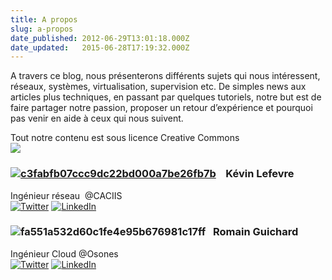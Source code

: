 ```yaml
---
title: A propos
slug: a-propos
date_published: 2012-06-29T13:01:18.000Z
date_updated:   2015-06-28T17:19:32.000Z
---
```



A travers ce blog, nous présenterons différents sujets qui nous intéressent, réseaux, systèmes, virtualisation, supervision etc. De simples news aux articles plus techniques, en passant par quelques tutoriels, notre but est de faire partager notre passion, proposer un retour d’expérience et pourquoi pas venir en aide à ceux qui nous suivent.

Tout notre contenu est sous licence Creative Commons  
![](http://ludopourquoipas.files.wordpress.com/2011/09/1000px-cc-by-sa_icon-svg.png)

### [![c3fabfb07ccc9dc22bd000a7be26fb7b](http://res.cloudinary.com/vsense/image/upload/v1435508372/c3fabfb07ccc9dc22bd000a7be26fb7b_bvtb4y.jpg)](http://res.cloudinary.com/vsense/image/upload/v1435508372/c3fabfb07ccc9dc22bd000a7be26fb7b_bvtb4y.jpg)    Kévin Lefevre

Ingénieur réseau  @CACIIS  
[![Twitter](http://blog.vsense.fr/wp-content/uploads/2012/07/Twitter-icon1.png "Twitter")](https://twitter.com/ArchiFleKs) [![LinkedIn](http://blog.vsense.fr/wp-content/uploads/2012/07/linkedin.png "linkedin")](http://fr.linkedin.com/in/kevinlefevre/)

### ![fa551a532d60c1fe4e95b676981c17ff](http://res.cloudinary.com/vsense/image/upload/v1435508371/fa551a532d60c1fe4e95b676981c17ff_lnhcia.png)   Romain Guichard

Ingénieur Cloud @Osones  
[![Twitter](http://blog.vsense.fr/wp-content/uploads/2012/07/Twitter-icon1.png "Twitter")](https://twitter.com/HerrGuichard) [![LinkedIn](http://blog.vsense.fr/wp-content/uploads/2012/07/linkedin.png "linkedin")](http://fr.linkedin.com/in/romainguichard)



